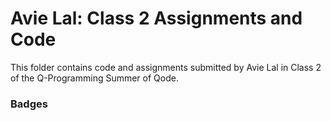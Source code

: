 # Avie Lal: Class 2 Assignments and Code
This folder contains code and assignments submitted by Avie Lal in Class 2 of the Q-Programming Summer of Qode.
### Badges